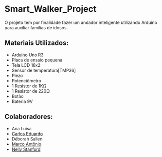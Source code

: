 # Smart_Walker_Project
O projeto tem por finalidade fazer um andador inteligente utilizando Arduíno para auxiliar famílias de idosos. 

## Materiais Utilizados:
- Arduino Uno R3
- Placa de ensaio pequena
- Tela LCD 16x2
- Sensor de temperatura[TMP36]
- Piezo
- Potenciômetro
- 1 Resistor de 1KΩ
- 1 Resistor de 220Ω
- Botão
- Bateria 9V

## Colaboradores:
- Ana Luisa
- [Carlos Eduardo](https://github.com/carloseduardocsf)
- Déborah Sallen
- [Marco Antônio](https://github.com/Marrquito)
- [Nelly Stanford](https://github.com/nellystanford)
